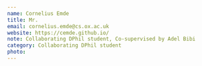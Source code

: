 ```yaml
---
name: Cornelius Emde
title: Mr.
email: cornelius.emde@cs.ox.ac.uk
website: https://cemde.github.io/
note: Collaborating DPhil student, Co-supervised by Adel Bibi
category: Collaborating DPhil student
photo:
---
```

